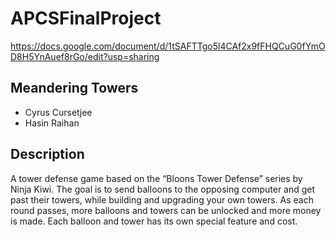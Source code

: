 # APCSFinalProject

https://docs.google.com/document/d/1tSAFTTgo5l4CAf2x9fFHQCuG0fYmOD8H5YnAuef8rGo/edit?usp=sharing

## Meandering Towers
- Cyrus Cursetjee
- Hasin Raihan

## Description
A tower defense game based on the “Bloons Tower Defense” series by Ninja Kiwi. The goal is to send balloons to the opposing computer and get past their towers, while building and upgrading your own towers. As each round passes, more balloons and towers can be unlocked and more money is made. Each balloon and tower has its own special feature and cost. 
